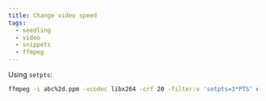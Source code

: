 ```yaml
---
title: Change video speed
tags:
  - seedling
  - video
  - snippets
  - ffmpeg
---
```

Using `setpts`:
```bash
ffmpeg -i abc%2d.ppm -vcodec libx264 -crf 20 -filter:v 'setpts=3*PTS' output.mp4
```